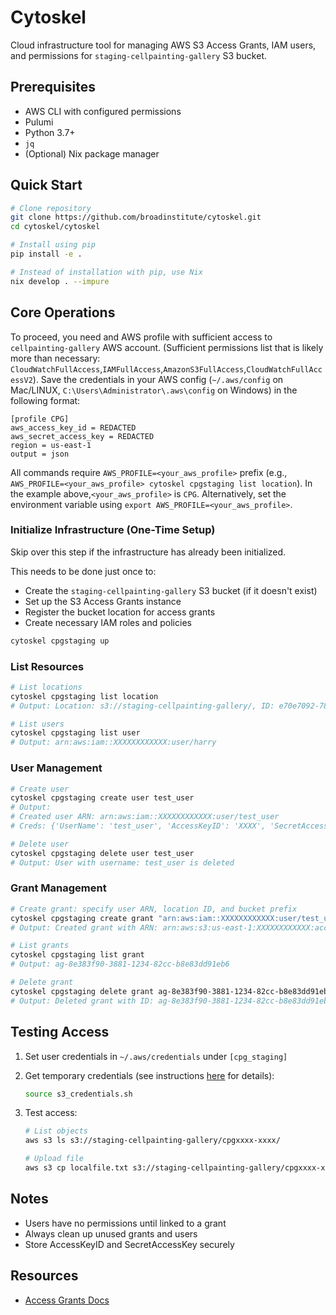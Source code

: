 # Cytoskel

Cloud infrastructure tool for managing AWS S3 Access Grants, IAM users, and permissions for `staging-cellpainting-gallery` S3 bucket.

## Prerequisites

- AWS CLI with configured permissions
- Pulumi
- Python 3.7+
- `jq`
- (Optional) Nix package manager

## Quick Start

```bash
# Clone repository
git clone https://github.com/broadinstitute/cytoskel.git
cd cytoskel/cytoskel

# Install using pip
pip install -e .

# Instead of installation with pip, use Nix
nix develop . --impure
```

## Core Operations

To proceed, you need and AWS profile with sufficient access to `cellpainting-gallery` AWS account.
(Sufficient permissions list that is likely more than necessary: `CloudWatchFullAccess`,`IAMFullAccess`,`AmazonS3FullAccess`,`CloudWatchFullAccessV2`).
Save the credentials in your AWS config (`~/.aws/config` on Mac/LINUX, `C:\Users\Administrator\.aws\config` on Windows) in the following format:

```text
[profile CPG]
aws_access_key_id = REDACTED
aws_secret_access_key = REDACTED
region = us-east-1
output = json
```

All commands require `AWS_PROFILE=<your_aws_profile>` prefix (e.g., `AWS_PROFILE=<your_aws_profile> cytoskel cpgstaging list location`).
In the example above,`<your_aws_profile>` is `CPG`.
Alternatively, set the environment variable using `export AWS_PROFILE=<your_aws_profile>`.

### Initialize Infrastructure (One-Time Setup)

Skip over this step if the infrastructure has already been initialized.

This needs to be done just once to:

- Create the `staging-cellpainting-gallery` S3 bucket (if it doesn't exist)
- Set up the S3 Access Grants instance
- Register the bucket location for access grants
- Create necessary IAM roles and policies

```bash
cytoskel cpgstaging up
```

### List Resources

```bash
# List locations
cytoskel cpgstaging list location
# Output: Location: s3://staging-cellpainting-gallery/, ID: e70e7092-7889-42fd-a72b-59b9106a4c51

# List users
cytoskel cpgstaging list user
# Output: arn:aws:iam::XXXXXXXXXXXX:user/harry
```

### User Management

```bash
# Create user
cytoskel cpgstaging create user test_user
# Output:
# Created user ARN: arn:aws:iam::XXXXXXXXXXXX:user/test_user
# Creds: {'UserName': 'test_user', 'AccessKeyID': 'XXXX', 'SecretAccessKey': 'XXXX+XXXX', ...}

# Delete user
cytoskel cpgstaging delete user test_user
# Output: User with username: test_user is deleted
```

### Grant Management

```bash
# Create grant: specify user ARN, location ID, and bucket prefix
cytoskel cpgstaging create grant "arn:aws:iam::XXXXXXXXXXXX:user/test_user" "e70e7092-7889-42fd-a72b-59b9106a4c51" "cpgxxxx-xxxx/*"
# Output: Created grant with ARN: arn:aws:s3:us-east-1:XXXXXXXXXXXX:access-grants/default/grant/8e383f90-3881-4842-82cc-b8e83dd91eb6

# List grants
cytoskel cpgstaging list grant
# Output: ag-8e383f90-3881-1234-82cc-b8e83dd91eb6

# Delete grant
cytoskel cpgstaging delete grant ag-8e383f90-3881-1234-82cc-b8e83dd91eb6
# Output: Deleted grant with ID: ag-8e383f90-3881-1234-82cc-b8e83dd91eb6
```

## Testing Access

1. Set user credentials in `~/.aws/credentials` under `[cpg_staging]`
2. Get temporary credentials (see instructions [here](/cytoskel/docs/access_cpg_staging.md) for details):

   ```bash
   source s3_credentials.sh
   ```

3. Test access:

   ```bash
   # List objects
   aws s3 ls s3://staging-cellpainting-gallery/cpgxxxx-xxxx/

   # Upload file
   aws s3 cp localfile.txt s3://staging-cellpainting-gallery/cpgxxxx-xxxx/
   ```

## Notes

- Users have no permissions until linked to a grant
- Always clean up unused grants and users
- Store AccessKeyID and SecretAccessKey securely

## Resources

- [Access Grants Docs](https://docs.aws.amazon.com/AmazonS3/latest/userguide/access-points.html)

